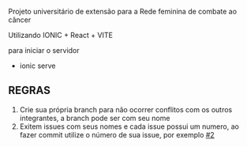 Projeto universitário de extensão para a Rede feminina de combate ao câncer

Utilizando IONIC + React + VITE

para iniciar o servidor

- ionic serve

## REGRAS

1.  Crie sua própria branch para não ocorrer conflitos com os outros integrantes, a branch pode ser com seu nome
2.  Exitem issues com seus nomes e cada issue possui um numero, ao fazer commit utilize o número de sua issue, por exemplo [#2](https://github.com/Vitorbogo/extensao-rfcc/issues/2)
